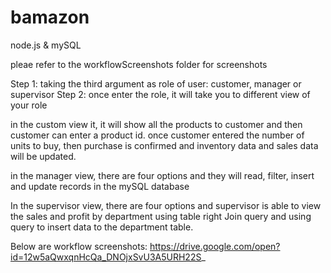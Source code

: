 # bamazon
node.js &amp; mySQL

pleae refer to the workflowScreenshots folder for screenshots


Step 1: taking the third argument as role of user: customer, manager or supervisor
Step 2: once enter the role, it will take you to different view of your role

in the custom view it, it will show all the products to customer and then customer can enter a product id. once customer entered the number of units to buy, then purchase is confirmed and inventory data and sales data will be updated.

in the manager view, there are four options and they will read, filter, insert and update records in the mySQL database

In the supervisor view, there are four options and supervisor is able to view the sales and profit by department using table right Join query and using query to insert data to the department table. 

Below are workflow screenshots:
https://drive.google.com/open?id=12w5aQwxqnHcQa_DNOjxSvU3A5URH22S_

